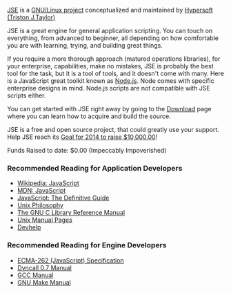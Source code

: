 [JSE](https://github.com/hypersoft/jse/wiki/About-JSE) is a [GNU/Linux project](https://www.gnu.org/gnu/linux-and-gnu.html) conceptualized and maintained by [Hypersoft](https://github.com/hypersoft/) [(Triston J.Taylor)](mailto:pc.wiz.tt@gmail.com)

JSE is a great engine for general application scripting. You can touch on everything,
from advanced to beginner, all depending on how comfortable you are with learning,
trying, and building great things.

If you require a more thorough approach (matured operations libraries), for your enterprise,
capabilities, make no mistakes, JSE is probably the best tool for the task, but it is
a tool of tools, and it doesn't come with many. Here is a JavaScript great toolkit 
known as [Node.js](http://nodejs.org/). Node comes with specific enterprise designs in
mind. Node.js scripts are not compatible with JSE scripts either.

You can get started with JSE right away by going to the [Download](https://github.com/hypersoft/jse/wiki/Download) page where you can learn how to acquire and build the source.

JSE is a free and open source project, that could greatly use your support. Help JSE
reach its [Goal for 2014 to raise $10,000.00](https://www.paypal.com/cgi-bin/webscr?cmd=_s-xclick&hosted_button_id=DG3H6F8DSG4BC)!

Funds Raised to date: $0.00 (Impeccably Impoverished)

### Recommended Reading for Application Developers
* [Wikipedia: JavaScript](http://en.wikipedia.org/wiki/JavaScript)
* [MDN: JavaScript](https://developer.mozilla.org/en-US/docs/Web/JavaScript)
* [JavaScript: The Definitive Guide](http://www.amazon.com/JavaScript-Definitive-Guide-David-Flanagan/dp/0596000480)
* [Unix Philosophy](http://en.wikipedia.org/wiki/Unix_philosophy)
* [The GNU C Library Reference Manual](http://www.gnu.org/s/libc/manual/pdf/libc.pdf)
* [Unix Manual Pages](http://en.wikipedia.org/wiki/Man_page)
* [Devhelp](http://en.wikipedia.org/wiki/Devhelp)

### Recommended Reading for Engine Developers
* [ECMA-262 (JavaScript) Specification](http://www.ecma-international.org/publications/files/ECMA-ST/Ecma-262.pdf)
* [Dyncall 0.7 Manual](http://dyncall.org/r0.7/manual.pdf)
* [GCC Manual](http://gcc.gnu.org/onlinedocs/)
* [GNU Make Manual](http://www.gnu.org/software/make/manual/)
